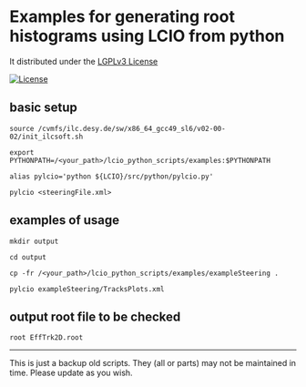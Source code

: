 Examples for generating root histograms using LCIO from python
==============================================================
It distributed under the [LGPLv3 License](http://www.gnu.org/licenses/lgpl-3.0.en.html)

[![License](https://www.gnu.org/graphics/lgplv3-147x51.png)](https://www.gnu.org/licenses/lgpl-3.0.en.html)


## basic setup
```
source /cvmfs/ilc.desy.de/sw/x86_64_gcc49_sl6/v02-00-02/init_ilcsoft.sh

export PYTHONPATH=/<your_path>/lcio_python_scripts/examples:$PYTHONPATH

alias pylcio='python ${LCIO}/src/python/pylcio.py'

pylcio <steeringFile.xml>
```

## examples of usage
```
mkdir output

cd output

cp -fr /<your_path>/lcio_python_scripts/examples/exampleSteering .

pylcio exampleSteering/TracksPlots.xml
```

## output root file to be checked
```
root EffTrk2D.root
```

---
This is just a backup old scripts.
They (all or parts) may not be maintained in time. 
Please update as you wish.
